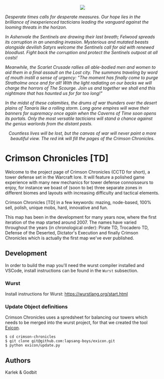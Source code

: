 <p align="center">
  <img src="https://i.imgur.com/v08jhrY.jpg">
</p>

_Desperate times calls for desperate measures. Our hope lies in the brilliance of inexperienced tacticians leading the vanguard against the looming threats in the horizon._

_In Ashenvale the Sentinels are drawing their last breath; Felwood spreads its corruption in an unending invasion. Mysterious and mutated beasts alongside devilish Satyrs welcome the Sentinels call for aid with renewed bloodlust. Fight back the corruption and protect the Sentinels outpost at all costs!_

_Meanwhile, the Scarlet Crusade rallies all able-bodied men and women to aid them in a final assault on the Lost city. The summons traveling by word of mouth instill a sense of urgency: "The moment has finally come to purge Stratholme once and for all! With the light radiating on our backs we will charge the horrors of The Scourge. Join us and together we shall end this nightmare that has haunted us for far too long!"_

_In the midst of these calamities, the drums of war thunders over the desert plains of Tanaris like a rolling storm. Long gone empires will wave their banners for supremacy once again when the Caverns of Time soon opens its portals. Only the most versatile tacticians will stand a chance against the genius warlords from the distant pasts._

<p align="center">
  <i>Countless lives will be lost, but the canvas of war will never paint a more beautiful view. The red ink will fill the pages of the Crimson Chronicles.</i>
</p>

# Crimson Chronicles [TD]

Welcome to the project page of Crimson Chronicles (CCTD for short), a tower defense set in the Warcraft lore. It will feature a polished game experience with many new mechanics for tower defense connoisseurs to enjoy, for instance we boast of (soon to be) three separate zones in different biomes and layouts with increasing difficulty and tactical elements.

Crimson Chronicles [TD] in a few keywords: mazing, node-based, 100% sell, polish, unique mobs, hard, innovative and fun.

This map has been in the development for many years now, where the first iteration of the map started around 2007. The names have varied throughout the years (in chronological order): Pirate TD, Trocadero TD, Defense of the Deserted, Dictator's Execution and finally Crimson Chronicles which is actually the first map we've ever published.

## Development

In order to build the map you'll need the wurst compiler installed and VSCode, install instructions can be found in the `Wurst` subsection.

### Wurst

Install instructions for Wurst: https://wurstlang.org/start.html

### Update Object definitions

Crimson Chronicles uses a spredsheet for balancing our towers which needs to be merged into the wurst project, for that we created the tool [Exicon](https://github.com/lapsang-boys/exicon.git).

```shell
$ cd crimson-chronicles
$ git clone git@github.com:lapsang-boys/exicon.git
$ python exicon/update.py
```

## Authors

Karlek & Godbit

